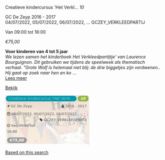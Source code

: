 Creatieve kindercursus 'Het Verkl... *10*

GC De Zeyp 2016 - 2017  
04/07/2022, 05/07/2022, 06/07/2022, ... GCZEY\_VERKLEEDPARTIJ  

Van 09:00 tot 16:00

*€75,00*

  

**Voor kinderen van 4 tot 5 jaar**  
*We lezen samen het kinderboek Het Verkleedpartijtje’ van Laurence Bourguignon. Dit gebruiken we tijdens de speelweek als thematisch verhaal. "Grote Wolf is helemaal niet blij: de drie biggetjes zijn verdwenen.. Hij gaat op zoek naar hen en ko*  ...  
[Lees meer](https://tickets.vgc.be/activity/subscribe/GCZEY_VERKLEEDPARTIJ)

[Bekijk](https://tickets.vgc.be/activity/subscribe/GCZEY_VERKLEEDPARTIJ)

![](73487.png)

[Based on this search](https://tickets.vgc.be/activity/index?&vrijeplaatsen=1&Age%5B%5D=3%2C5&entity=276)
